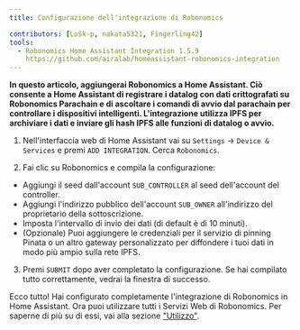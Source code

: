 ```yaml
---
title: Configurazione dell'integrazione di Robonomics

contributors: [LoSk-p, nakata5321, Fingerling42]
tools:
  - Robonomics Home Assistant Integration 1.5.9
    https://github.com/airalab/homeassistant-robonomics-integration
---
```


**In questo articolo, aggiungerai Robonomics a Home Assistant. Ciò consente a Home Assistant di registrare i datalog con dati crittografati su Robonomics Parachain e di ascoltare i comandi di avvio dal parachain per controllare i dispositivi intelligenti. L'integrazione utilizza IPFS per archiviare i dati e inviare gli hash IPFS alle funzioni di datalog o avvio.**

<robo-wiki-video autoplay loop controls :videos="[{src: 'https://cloudflare-ipfs.com/ipfs/QmQp66J943zbF6iFdkKQpBikSbm9jV9La25bivKd7cz6fD', type:'mp4'}]" />

1. Nell'interfaccia web di Home Assistant vai su `Settings` -> `Device & Services` e premi `ADD INTEGRATION`. Cerca `Robonomics`.

2. Fai clic su Robonomics e compila la configurazione: 

- Aggiungi il seed dall'account `SUB_CONTROLLER` al seed dell'account del controller.
- Aggiungi l'indirizzo pubblico dell'account `SUB_OWNER` all'indirizzo del proprietario della sottoscrizione.
- Imposta l'intervallo di invio dei dati (di default è di 10 minuti).
- (Opzionale) Puoi aggiungere le credenziali per il servizio di pinning Pinata o un altro gateway personalizzato per diffondere i tuoi dati in modo più ampio sulla rete IPFS.

3. Premi `SUBMIT` dopo aver completato la configurazione. Se hai compilato tutto correttamente, vedrai la finestra di successo.

Ecco tutto! Hai configurato completamente l'integrazione di Robonomics in Home Assistant. Ora puoi utilizzare tutti i 
Servizi Web di Robonomics. Per saperne di più su di essi, vai alla sezione ["Utilizzo"](/docs/global-administration).
